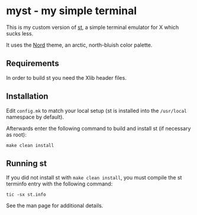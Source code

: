 # myst - my simple terminal

This is my custom version of [st](https://st.suckless.org), a simple terminal
emulator for X which sucks less.

It uses the [Nord](https://www.nordtheme.com) theme, an arctic, north-bluish color palette.

## Requirements

In order to build st you need the Xlib header files.

## Installation

Edit `config.mk` to match your local setup (st is installed into the
`/usr/local` namespace by default).

Afterwards enter the following command to build and install st (if necessary as
root):

    make clean install

## Running st

If you did not install st with `make clean install`, you must compile the st
terminfo entry with the following command:

    tic -sx st.info

See the man page for additional details.
